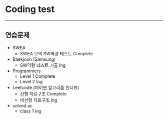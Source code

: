 # Coding test
---

## 연습문제
- SWEA
    - SWEA 모의 SW역량 테스트 Complete
- Baekjoon (Samsung)
    - SW역량 테스트 기출 Ing
- Programmers
    - Level 1 Complete
    - Level 2 Ing
- Leetcode (파이썬 알고리즘 인터뷰) 
    - 선형 자료구조 Complete
    - 비선형 자료구조 Ing
- solved.ac
    - class 1 ing
